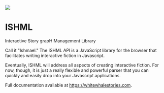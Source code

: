 [![](https://data.jsdelivr.com/v1/package/gh/bikibird/ishml/badge)](https://www.jsdelivr.com/package/gh/bikibird/ishml)
# ISHML
Interactive Story grapH Management Library

Call it "Ishmael." The ISHML API is a JavaScript library for the browser that facilitates writing interactive fiction in Javascript.

Eventually, ISHML will address all aspects of creating interactive fiction. For now, though, it is just a really flexible and powerful parser that you can quickly and easily drop into your Javascript applications.

Full documentation available at https://whitewhalestories.com.
